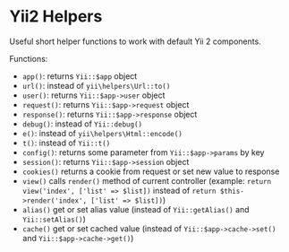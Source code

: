 # Yii2 Helpers

Useful short helper functions to work with default Yii 2 components.

Functions:
- `app()`: returns `Yii::$app` object
- `url()`: instead of `yii\helpers\Url::to()`
- `user()`: returns `Yii::$app->user` object
- `request()`: returns `Yii::$app->request` object
- `response()`: returns `Yii::$app->response` object
- `debug()`: instead of `Yii::debug()`
- `e()`: instead of `yii\helpers\Html::encode()`
- `t()`: instead of `Yii::t()`
- `config()`: returns some parameter from `Yii::$app->params` by key
- `session()`: returns `Yii::$app->session` object
- `cookies()` returns a cookie from request or set new value to response
- `view()` calls `render()` method of current controller (example: `return view('index', ['list' => $list])` instead of `return $this->render('index', ['list' => $list])`)
- `alias()` get or set alias value (instead of `Yii::getAlias()` and `Yii::setAlias()`)
- `cache()` get or set cached value (instead of `Yii::$app->cache->set()` and `Yii::$app->cache->get()`)